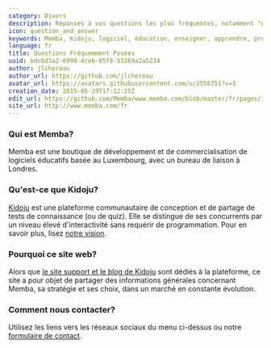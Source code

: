 ```yaml
---
category: Divers
description: Réponses à vos questions les plus fréquentes, notamment "qui est Memba?" et "qu'est-ce que Kidoju?"
icon: question_and_answer
keywords: Memba, Kidoju, logiciel, éducation, enseigner, apprendre, professeur, étudiant, connaissance, exercice, test, quiz, blog, article, documentation
language: fr
title: Questions Fréquemment Posées
uuid: bdc6d3a2-6998-4ceb-85f8-53369a2a5234
author: jlchereau
author_url: https://github.com/jlchereau
avatar_url: https://avatars.githubusercontent.com/u/2556751?v=3
creation_date: 2015-05-29T17:12:25Z
edit_url: https://github.com/Memba/www.memba.com/blob/master/fr/pages/index.md
site_url: http://www.memba.com/fr
---
```

### Qui est Memba?

Memba est une boutique de développement et de commercialisation de logiciels éducatifs basée au Luxembourg, avec un bureau de liaison à Londres.

### Qu'est-ce que Kidoju?

[Kidoju](http://www.kidoju.com/) est une plateforme communautaire de conception et de partage de tests de connaissance (ou de quiz).
Elle se distingue de ses concurrents par un niveau élevé d'interactivité sans requérir de programmation. 
Pour en savoir plus, lisez [notre vision](https://www.kidoju.com/support/fr/posts/2016/04/vision).

### Pourquoi ce site web?

Alors que [le site support et le blog de Kidoju](https:www.kidoju.com/support/fr/) sont dédiés à la plateforme,
ce site a pour objet de partager des informations générales concernant Memba, sa stratégie et ses choix,
dans un marché en constante évolution.

### Comment nous contacter?

Utilisez les liens vers les réseaux sociaux du menu ci-dessus ou notre [formulaire de contact](/fr/contact).